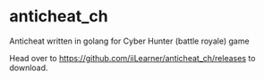 # anticheat_ch
Anticheat written in golang for Cyber Hunter (battle royale) game

Head over to https://github.com/iiLearner/anticheat_ch/releases to download.
